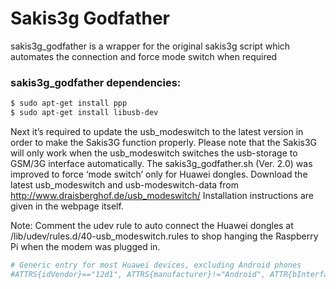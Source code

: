 # Sakis3g Godfather
sakis3g_godfather is a wrapper for the original sakis3g script which automates the connection and force mode switch when required

### sakis3g_godfather dependencies:
```sh
$ sudo apt-get install ppp
$ sudo apt-get install libusb-dev
```

Next it’s required to update the usb_modeswitch to the latest version in order to make the Sakis3G function properly. Please note that the Sakis3G will only work when the usb_modeswitch switches the usb-storage to GSM/3G interface automatically. The sakis3g_godfather.sh (Ver. 2.0) was improved to force ‘mode switch’ only for Huawei dongles. 
Download the latest usb_modeswitch and usb-modeswitch-data from http://www.draisberghof.de/usb_modeswitch/
Installation instructions are given in the webpage itself. 

Note: Comment the udev rule to auto connect the Huawei dongles at /lib/udev/rules.d/40-usb_modeswitch.rules to shop hanging the Raspberry Pi when the modem was plugged in.
```sh
# Generic entry for most Huawei devices, excluding Android phones
#ATTRS{idVendor}=="12d1", ATTRS{manufacturer}!="Android", ATTR{bInterfaceNumber}=="00", ATTR{bInterfaceClass}=="08", RUN+="usb_modeswitch '%b/%k'"
```
